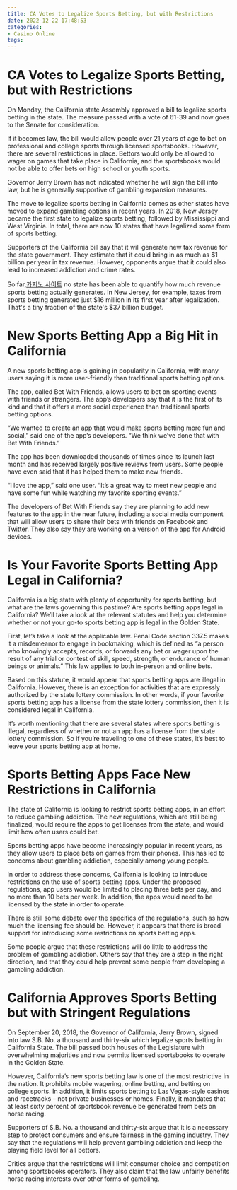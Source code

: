 ```yaml
---
title: CA Votes to Legalize Sports Betting, but with Restrictions
date: 2022-12-22 17:48:53
categories:
- Casino Online
tags:
---
```



#  CA Votes to Legalize Sports Betting, but with Restrictions

On Monday, the California state Assembly approved a bill to legalize sports betting in the state. The measure passed with a vote of 61-39 and now goes to the Senate for consideration.

If it becomes law, the bill would allow people over 21 years of age to bet on professional and college sports through licensed sportsbooks. However, there are several restrictions in place. Bettors would only be allowed to wager on games that take place in California, and the sportsbooks would not be able to offer bets on high school or youth sports.

Governor Jerry Brown has not indicated whether he will sign the bill into law, but he is generally supportive of gambling expansion measures.

The move to legalize sports betting in California comes as other states have moved to expand gambling options in recent years. In 2018, New Jersey became the first state to legalize sports betting, followed by Mississippi and West Virginia. In total, there are now 10 states that have legalized some form of sports betting.

Supporters of the California bill say that it will generate new tax revenue for the state government. They estimate that it could bring in as much as $1 billion per year in tax revenue. However, opponents argue that it could also lead to increased addiction and crime rates.

So far,[카지노 사이트](https://choegocasino.com/) no state has been able to quantify how much revenue sports betting actually generates. In New Jersey, for example, taxes from sports betting generated just $16 million in its first year after legalization. That's a tiny fraction of the state's $37 billion budget.

#  New Sports Betting App a Big Hit in California

A new sports betting app is gaining in popularity in California, with many users saying it is more user-friendly than traditional sports betting options.

The app, called Bet With Friends, allows users to bet on sporting events with friends or strangers. The app’s developers say that it is the first of its kind and that it offers a more social experience than traditional sports betting options.

“We wanted to create an app that would make sports betting more fun and social,” said one of the app’s developers. “We think we’ve done that with Bet With Friends.”

The app has been downloaded thousands of times since its launch last month and has received largely positive reviews from users. Some people have even said that it has helped them to make new friends.

“I love the app,” said one user. “It’s a great way to meet new people and have some fun while watching my favorite sporting events.”

The developers of Bet With Friends say they are planning to add new features to the app in the near future, including a social media component that will allow users to share their bets with friends on Facebook and Twitter. They also say they are working on a version of the app for Android devices.

#  Is Your Favorite Sports Betting App Legal in California?

California is a big state with plenty of opportunity for sports betting, but what are the laws governing this pastime? Are sports betting apps legal in California? We’ll take a look at the relevant statutes and help you determine whether or not your go-to sports betting app is legal in the Golden State.

First, let’s take a look at the applicable law. Penal Code section 337.5 makes it a misdemeanor to engage in bookmaking, which is defined as “a person who knowingly accepts, records, or forwards any bet or wager upon the result of any trial or contest of skill, speed, strength, or endurance of human beings or animals.” This law applies to both in-person and online bets.

Based on this statute, it would appear that sports betting apps are illegal in California. However, there is an exception for activities that are expressly authorized by the state lottery commission. In other words, if your favorite sports betting app has a license from the state lottery commission, then it is considered legal in California.

It’s worth mentioning that there are several states where sports betting is illegal, regardless of whether or not an app has a license from the state lottery commission. So if you’re traveling to one of these states, it’s best to leave your sports betting app at home.

#  Sports Betting Apps Face New Restrictions in California

The state of California is looking to restrict sports betting apps, in an effort to reduce gambling addiction. The new regulations, which are still being finalized, would require the apps to get licenses from the state, and would limit how often users could bet.

Sports betting apps have become increasingly popular in recent years, as they allow users to place bets on games from their phones. This has led to concerns about gambling addiction, especially among young people.

In order to address these concerns, California is looking to introduce restrictions on the use of sports betting apps. Under the proposed regulations, app users would be limited to placing three bets per day, and no more than 10 bets per week. In addition, the apps would need to be licensed by the state in order to operate.

There is still some debate over the specifics of the regulations, such as how much the licensing fee should be. However, it appears that there is broad support for introducing some restrictions on sports betting apps.

Some people argue that these restrictions will do little to address the problem of gambling addiction. Others say that they are a step in the right direction, and that they could help prevent some people from developing a gambling addiction.

#  California Approves Sports Betting but with Stringent Regulations

On September 20, 2018, the Governor of California, Jerry Brown, signed into law S.B. No. a thousand and thirty-six which legalize sports betting in California State. The bill passed both houses of the Legislature with overwhelming majorities and now permits licensed sportsbooks to operate in the Golden State.

However, California’s new sports betting law is one of the most restrictive in the nation. It prohibits mobile wagering, online betting, and betting on college sports. In addition, it limits sports betting to Las Vegas-style casinos and racetracks – not private businesses or homes. Finally, it mandates that at least sixty percent of sportsbook revenue be generated from bets on horse racing.

Supporters of S.B. No. a thousand and thirty-six argue that it is a necessary step to protect consumers and ensure fairness in the gaming industry. They say that the regulations will help prevent gambling addiction and keep the playing field level for all bettors.

Critics argue that the restrictions will limit consumer choice and competition among sportsbooks operators. They also claim that the law unfairly benefits horse racing interests over other forms of gambling.